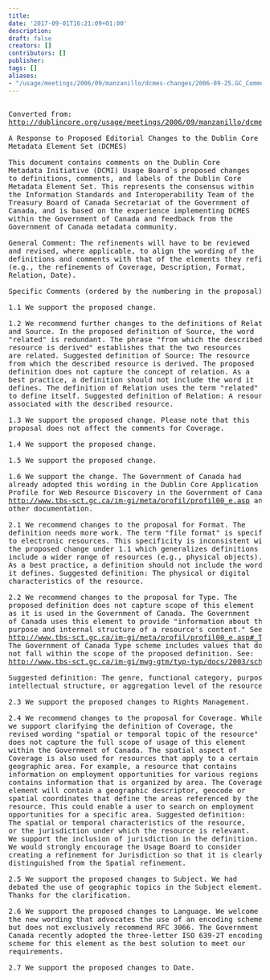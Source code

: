 ```yaml
---
title: 
date: '2017-09-01T16:21:09+01:00'
description: 
draft: false
creators: []
contributors: []
publisher: 
tags: []
aliases:
- "/usage/meetings/2006/09/manzanillo/dcmes-changes/2006-09-25.GC_Comments.html"
---
```


<pre>

Converted from:
<a href="/usage/meetings/2006/09/manzanillo/dcmes-changes/2006-09-25.GC_Comments.rtf">http://dublincore.org/usage/meetings/2006/09/manzanillo/dcmes-changes/2006-09-25.GC_Comments.rtf</a>

A Response to Proposed Editorial Changes to the Dublin Core
Metadata Element Set (DCMES)

This document contains comments on the Dublin Core
Metadata Initiative (DCMI) Usage Board`s proposed changes
to definitions, comments, and labels of the Dublin Core
Metadata Element Set. This represents the consensus within
the Information Standards and Interoperability Team of the
Treasury Board of Canada Secretariat of the Government of
Canada, and is based on the experience implementing DCMES
within the Government of Canada and feedback from the
Government of Canada metadata community.

General Comment: The refinements will have to be reviewed
and revised, where applicable, to align the wording of the
definitions and comments with that of the elements they refine
(e.g., the refinements of Coverage, Description, Format,
Relation, Date).

Specific Comments (ordered by the numbering in the proposal): 

1.1	We support the proposed change.

1.2 We recommend further changes to the definitions of Relation
and Source. In the proposed definition of Source, the word
"related" is redundant. The phrase "from which the described
resource is derived" establishes that the two resources
are related. Suggested definition of Source: The resource
from which the described resource is derived. The proposed
definition does not capture the concept of relation. As a
best practice, a definition should not include the word it
defines. The definition of Relation uses the term "related"
to define itself. Suggested definition of Relation: A resource
associated with the described resource.

1.3 We support the proposed change. Please note that this
proposal does not affect the comments for Coverage.

1.4 We support the proposed change.

1.5 We support the proposed change.

1.6 We support the change. The Government of Canada had
already adopted this wording in the Dublin Core Application
Profile for Web Resource Discovery in the Government of Canada.
<a href="http://www.tbs-sct.gc.ca/im-gi/meta/profil/profil00_e.asp">http://www.tbs-sct.gc.ca/im-gi/meta/profil/profil00_e.asp</a> and
other documentation.

2.1 We recommend changes to the proposal for Format. The
definition needs more work. The term "file format" is specific
to electronic resources. This specificity is inconsistent with
the proposed change under 1.1 which generalizes definitions to
include a wider range of resources (e.g., physical objects).
As a best practice, a definition should not include the word
it defines. Suggested definition: The physical or digital
characteristics of the resource.

2.2 We recommend changes to the proposal for Type. The
proposed definition does not capture scope of this element
as it is used in the Government of Canada. The Government
of Canada uses this element to provide "information about the
purpose and internal structure of a resource's content." See
<a href="http://www.tbs-sct.gc.ca/im-gi/meta/profil/profil00_e.asp#_Toc132442436">http://www.tbs-sct.gc.ca/im-gi/meta/profil/profil00_e.asp#_Toc132442436</a>.
The Government of Canada Type scheme includes values that do
not fall within the scope of the proposed definition. See:
<a href="http://www.tbs-sct.gc.ca/im-gi/mwg-gtm/typ-typ/docs/2003/schem/schem_e.asp">http://www.tbs-sct.gc.ca/im-gi/mwg-gtm/typ-typ/docs/2003/schem/schem_e.asp</a>.

Suggested definition: The genre, functional category, purpose,
intellectual structure, or aggregation level of the resource.

2.3 We support the proposed changes to Rights Management.

2.4 We recommend changes to the proposal for Coverage. While
we support clarifying the definition of Coverage, the
revised wording "spatial or temporal topic of the resource"
does not capture the full scope of usage of this element
within the Government of Canada. The spatial aspect of
Coverage is also used for resources that apply to a certain
geographic area. For example, a resource that contains
information on employment opportunities for various regions
contains information that is organized by area. The Coverage
element will contain a geographic descriptor, geocode or
spatial coordinates that define the areas referenced by the
resource. This could enable a user to search on employment
opportunities for a specific area. Suggested definition:
The spatial or temporal characteristics of the resource,
or the jurisdiction under which the resource is relevant.
We support the inclusion of jurisdiction in the definition.
We would strongly encourage the Usage Board to consider
creating a refinement for Jurisdiction so that it is clearly
distinguished from the Spatial refinement.

2.5 We support the proposed changes to Subject. We had
debated the use of geographic topics in the Subject element.
Thanks for the clarification.

2.6 We support the proposed changes to Language. We welcome
the new wording that advocates the use of an encoding scheme
but does not exclusively recommend RFC 3066. The Government of
Canada recently adopted the three-letter ISO 639-2T encoding
scheme for this element as the best solution to meet our
requirements.

2.7 We support the proposed changes to Date.
</pre>
